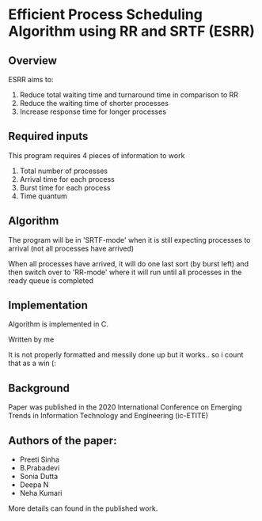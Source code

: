 # Efficient Process Scheduling Algorithm using RR and SRTF (ESRR)

## Overview

ESRR aims to:
1. Reduce total waiting time and turnaround time in comparison to RR 
2. Reduce the waiting time of shorter processes
3. Increase response time for longer processes

## Required inputs

This program requires 4 pieces of information to work
1. Total number of processes
2. Arrival time for each process
3. Burst time for each process
4. Time quantum

## Algorithm

The program will be in 'SRTF-mode' when it is still expecting processes to arrival (not all processes have arrived)

When all processes have arrived, it will do one last sort (by burst left) and then switch over to 'RR-mode' where it will run until all processes in the ready queue is completed

## Implementation

Algorithm is implemented in C.

Written by me

It is not properly formatted and messily done up but it works.. so i count that as a win (:

## Background

Paper was published in the 2020 International Conference on Emerging Trends in Information Technology and Engineering (ic-ETITE)

## Authors of the paper:
- Preeti Sinha
- B.Prabadevi
- Sonia Dutta
- Deepa N
- Neha Kumari

More details can found in the published work.
